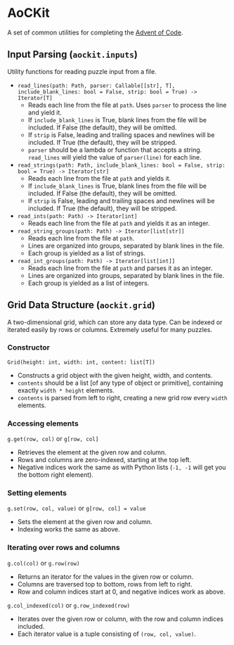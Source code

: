 # AoCKit
A set of common utilities for completing the [Advent of Code](https://adventofcode.com/).

## Input Parsing (`aockit.inputs`)
Utility functions for reading puzzle input from a file.

- `read_lines(path: Path, parser: Callable[[str], T], include_blank_lines: bool = False, strip: bool = True) -> Iterator[T]`
  - Reads each line from the file at `path`. Uses `parser` to process the line and yield it.
  - If `include_blank_lines` is True, blank lines from the file will be included. If False (the default), they will be omitted.
  - If `strip` is False, leading and trailing spaces and newlines will be included. If True (the default), they will be stripped.
  - `parser` should be a lambda or function that accepts a string. `read_lines` will yield the value of `parser(line)` for each line.
- `read_strings(path: Path, include_blank_lines: bool = False, strip: bool = True) -> Iterator[str]`
  - Reads each line from the file at `path` and yields it.
  - If `include_blank_lines` is True, blank lines from the file will be included. If False (the default), they will be omitted.
  - If `strip` is False, leading and trailing spaces and newlines will be included. If True (the default), they will be stripped.
- `read_ints(path: Path) -> Iterator[int]`
  - Reads each line from the file at `path` and yields it as an integer.
- `read_string_groups(path: Path) -> Iterator[list[str]]`
  - Reads each line from the file at `path`.
  - Lines are organized into groups, separated by blank lines in the file.
  - Each group is yielded as a list of strings.
- `read_int_groups(path: Path) -> Iterator[list[int]]`
  - Reads each line from the file at `path` and parses it as an integer.
  - Lines are organized into groups, separated by blank lines in the file.
  - Each group is yielded as a list of integers.

## Grid Data Structure (`aockit.grid`)
A two-dimensional grid, which can store any data type. Can be indexed or iterated easily by rows or columns. Extremely useful for many puzzles.

### Constructor
`Grid(height: int, width: int, content: list[T])`
- Constructs a grid object with the given height, width, and contents.
- `contents` should be a list \[of any type of object or primitive\], containing exactly `width * height` elements.
- `contents` is parsed from left to right, creating a new grid row every `width` elements.

### Accessing elements
`g.get(row, col)` or `g[row, col]`
- Retrieves the element at the given row and column.
- Rows and columns are zero-indexed, starting at the top left.
- Negative indices work the same as with Python lists (`-1, -1` will get you the bottom right element).

### Setting elements
`g.set(row, col, value)` or `g[row, col] = value`
- Sets the element at the given row and column.
- Indexing works the same as above.

### Iterating over rows and columns
`g.col(col)` or `g.row(row)`
- Returns an iterator for the values in the given row or column.
- Columns are traversed top to bottom, rows from left to right.
- Row and column indices start at 0, and negative indices work as above.

`g.col_indexed(col)` or `g.row_indexed(row)`
- Iterates over the given row or column, with the row and column indices included.
- Each iterator value is a tuple consisting of `(row, col, value)`.
